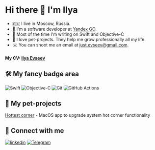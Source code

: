 # Hi there 👋 I'm Ilya

- 🇷🇺 I live in Moscow, Russia.
- 🐍 I'm a software developer at [Yandex GO](https://go.yandex/ru_ru/).
- 🤖 Most of the time I'm writing on Swift and Objective-C
- 🚀 I love pet-projects. They help me grow professionally all my life.
- ✉️ You can shoot me an email at [just.evseev@gmail.com](mailto:just.evseev@gmail.com).

#### My CV: [Ilya Evseev](https://resume.io/r/sPvaC1aKf)

## 🛠 My fancy badge area

![Swift](https://img.shields.io/badge/swift-de5d43?&style=for-the-badge&logo=swift&logoColor=white) 
![Objective-C](https://img.shields.io/badge/Objective--C-blue?&style=for-the-badge)
![Git](https://img.shields.io/badge/git-%23F05033.svg?style=for-the-badge&logo=git&logoColor=white) 
![GitHub Actions](https://img.shields.io/badge/githubactions-%232671E5.svg?style=for-the-badge&logo=githubactions&logoColor=white)

## 🐶 My pet-projects

[Hottest corner](https://github.com/bits-ee/hottestcorners) - MacOS app to upgrade system hot corner functionality

## 🤝 Connect with me

 [![linkedin](https://img.shields.io/badge/linkedin%20-%230077B5.svg?&style=for-the-badge&logo=linkedin&logoColor=white)](https://www.linkedin.com/in/just-evseev/) 
 [![Telegram](https://img.shields.io/static/v1?style=for-the-badge&message=Telegram&color=26A5E4&logo=Telegram&logoColor=FFFFFF&label=)](https://t.me/just_evseev)
